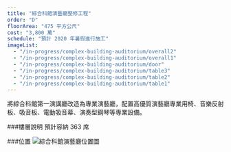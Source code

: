```yaml
---
title: "綜合科館演藝廳整修工程"
order: "D"
floorArea: "475 平方公尺"
cost: "3,800 萬"
schedule: "預計 2020 年暑假進行施工"
imageList:
  - "/in-progress/complex-building-auditorium/overall2"
  - "/in-progress/complex-building-auditorium/overall1"
  - "/in-progress/complex-building-auditorium/door"
  - "/in-progress/complex-building-auditorium/table3"
  - "/in-progress/complex-building-auditorium/table2"
  - "/in-progress/complex-building-auditorium/table1"
---
```


<div class="description">
  <p>將綜合科館第一演講廳改造為專業演藝廳，配置高優質演藝廳專業用椅、音樂反射板、吸音板、電動吸音幕、演奏型鋼琴等專業設備。</p>
</div>

###樓層說明
預計容納 363 席

###位置
![綜合科館演藝廳位置圖](/in-progress/complex-building-auditorium/map.png)

